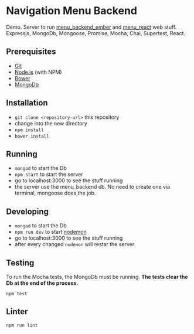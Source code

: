 # Navigation Menu Backend

Demo.
Server to run [menu_backend_ember](https://github.com/lucaforgia/menu-backend-ember) and [menu_react](https://github.com/lucaforgia/menu_react) web stuff. Expressjs, MongoDb, Mongoose, Promise, Mocha, Chai, Supertest, React.

## Prerequisites

* [Git](http://git-scm.com/)
* [Node.js](http://nodejs.org/) (with NPM)
* [Bower](http://bower.io/)
* [MongoDb](https://www.mongodb.org/)

## Installation

* `git clone <repository-url>` this repository
* change into the new directory
* `npm install`
* `bower install`

## Running

* `mongod` to start the Db
* `npm start` to start the server
* go to localhost:3000 to see the stuff running
* the server use the menu_backend db. No need to create one via terminal, mongoose does the job.

## Developing

* `mongod` to start the Db
* `npm run dev` to start [nodemon](https://github.com/remy/nodemon)
* go to localhost:3000 to see the stuff running
* after every changed `nodemon` will restar the server


## Testing

To run the Mocha tests, the MongoDb must be running. **The tests clear the Db at the end of the process.**

	npm test

## Linter

	npm run lint
